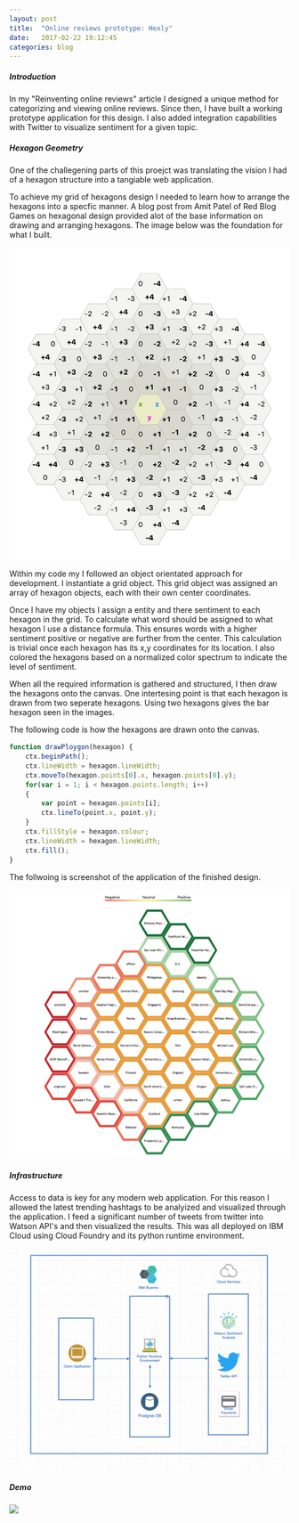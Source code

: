 ```yaml
---
layout: post
title:  "Online reviews prototype: Hexly"
date:   2017-02-22 19:12:45
categories: blog
---
```


##### Introduction

In my "Reinventing online reviews" article I designed a unique method for categorizing and viewing online reviews. Since then, I have built a working prototype application for this design. I also added integration capabilities with Twitter to visualize sentiment for a given topic.

##### Hexagon Geometry


One of the challegening parts of this proejct was translating the vision I had of a hexagon structure into a tangiable web application. 

To achieve my grid of hexagons design I needed to learn how to arrange the hexagons into a specfic manner. A blog post from Amit Patel of Red Blog Games on hexagonal design provided alot of the base information on drawing and arranging hexagons. The image below was the foundation for what I built.

<div class="honeycombpic-small">
<img class="honeycomb-pic" src="https://github.com/bawn92/bawn92.github.io/blob/master/assets/img/hexagon-layout.png?raw=true" />
</div>


Within my code my I followed an object orientated approach for development. I instantiate a grid object. This grid object was assigned an array of hexagon objects, each with their own center coordinates.

Once I have my objects I assign a entity and there sentiment to each hexagon in the grid. To calculate what word should be assigned to what hexagon I use a distance formula. This ensures words with a higher sentiment positive or negative are further from the center. This calculation is trivial once each hexagon has its x,y coordinates for its location. I also colored the hexagons based on a normalized color spectrum to indicate the level of sentiment. 

When all the required information is gathered and structured, I then draw the hexagons onto the canvas. One intertesing point is that each hexagon is drawn from two seperate hexagons. Using two hexagons gives the bar hexagon seen in the images.

The following code is how the hexagons are drawn onto the canvas.

```javascript
function drawPloygon(hexagon) {
    ctx.beginPath();
    ctx.lineWidth = hexagon.lineWidth;
    ctx.moveTo(hexagon.points[0].x, hexagon.points[0].y);
	for(var i = 1; i < hexagon.points.length; i++)
	{
		var point = hexagon.points[i];
		ctx.lineTo(point.x, point.y);
	}
    ctx.fillStyle = hexagon.colour;
    ctx.lineWidth = hexagon.lineWidth;
    ctx.fill();
}
```

The follwoing is screenshot of the application of the finished design.

<div class="honeycombpic-long">
<img src="https://github.com/bawn92/bawn92.github.io/blob/master/assets/img/hexly-draw.png?raw=true"/>
</div>

##### Infrastructure

Access to data is key for any modern web application. For this reason I allowed the latest trending hashtags to be analyized and visualized through the application. I feed a significant number of tweets from twitter into Watson API's and then visualized the results. This was all deployed on IBM Cloud using Cloud Foundry and its python runtime environment. 

<div class="honeycombpic">
<img src="https://github.com/bawn92/bawn92.github.io/blob/master/assets/img/hexly-infra.png?raw=true" />
</div>

##### Demo

<div class="honeycombpic">
<img src="https://github.com/bawn92/bawn92.github.io/blob/master/assets/img/hexly.gif?raw=true" />
</div>
